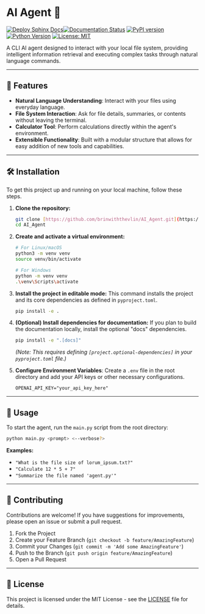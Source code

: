 # AI Agent 🤖

[![Deploy Sphinx Docs](https://github.com/brinwiththevlin/AI_Agent/actions/workflows/deploy_docs.yml/badge.svg?branch=main)](https://github.com/brinwiththevlin/AI_Agent/actions/workflows/deploy_docs.yml)[![Documentation Status](https://img.shields.io/badge/docs-latest-brightgreen.svg)](https://brinwiththevlin.github.io/AI_Agent/)
[![PyPI version](https://img.shields.io/badge/pypi-v0.1.0-blue)](https://pypi.org/project/AI-Agent/)
[![Python Version](https://img.shields.io/badge/python-3.9+-blue.svg)](https://www.python.org/downloads/)
[![License: MIT](https://img.shields.io/badge/License-MIT-yellow.svg)](https://opensource.org/licenses/MIT)

A CLI AI agent designed to interact with your local file system, providing intelligent information retrieval and executing complex tasks through natural language commands.

---

## 🌟 Features

- **Natural Language Understanding**: Interact with your files using everyday language.
- **File System Interaction**: Ask for file details, summaries, or contents without leaving the terminal.
- **Calculator Tool**: Perform calculations directly within the agent's environment.
- **Extensible Functionality**: Built with a modular structure that allows for easy addition of new tools and capabilities.

---

## 🛠️ Installation

To get this project up and running on your local machine, follow these steps.

1.  **Clone the repository:**
    ```bash
    git clone [https://github.com/brinwiththevlin/AI_Agent.git](https://github.com/brinwiththevlin/AI_Agent.git)
    cd AI_Agent
    ```

2.  **Create and activate a virtual environment:**
    ```bash
    # For Linux/macOS
    python3 -m venv venv
    source venv/bin/activate

    # For Windows
    python -m venv venv
    .\venv\Scripts\activate
    ```

3.  **Install the project in editable mode:**
    This command installs the project and its core dependencies as defined in `pyproject.toml`.
    ```bash
    pip install -e .
    ```

4.  **(Optional) Install dependencies for documentation:**
    If you plan to build the documentation locally, install the optional "docs" dependencies.
    ```bash
    pip install -e ".[docs]"
    ```
    *(Note: This requires defining `[project.optional-dependencies]` in your `pyproject.toml` file.)*

5.  **Configure Environment Variables**:
    Create a `.env` file in the root directory and add your API keys or other necessary configurations.
    ```
    OPENAI_API_KEY="your_api_key_here"
    ```

---

## 🚀 Usage

<!-- TODO: add correct usage -->
To start the agent, run the `main.py` script from the root directory:

```bash
python main.py <prompt> <--verbose?>
```

**Examples:**

-   `"What is the file size of lorum_ipsum.txt?"`
-   `"Calculate 12 * 5 + 7"`
-   `"Summarize the file named 'agent.py'"`

---

## 🤝 Contributing

Contributions are welcome! If you have suggestions for improvements, please open an issue or submit a pull request.

1.  Fork the Project
2.  Create your Feature Branch (`git checkout -b feature/AmazingFeature`)
3.  Commit your Changes (`git commit -m 'Add some AmazingFeature'`)
4.  Push to the Branch (`git push origin feature/AmazingFeature`)
5.  Open a Pull Request

---

## 📄 License
This project is licensed under the MIT License - see the [LICENSE](LICENSE) file for details.
